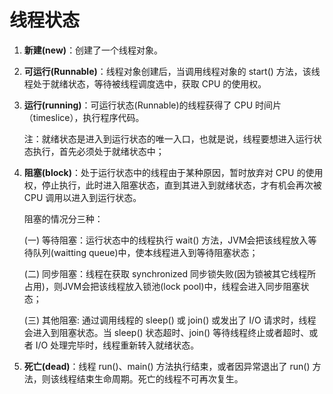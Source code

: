 # 线程状态

1. **新建(new)**：创建了一个线程对象。

2. **可运行(Runnable)**：线程对象创建后，当调用线程对象的 start() 方法，该线程处于就绪状态，等待被线程调度选中，获取 CPU 的使用权。

3. **运行(running)**：可运行状态(Runnable)的线程获得了 CPU 时间片（timeslice），执行程序代码。

   注：就绪状态是进入到运行状态的唯一入口，也就是说，线程要想进入运行状态执行，首先必须处于就绪状态中；

4. **阻塞(block)**：处于运行状态中的线程由于某种原因，暂时放弃对 CPU 的使用权，停止执行，此时进入阻塞状态，直到其进入到就绪状态，才有机会再次被 CPU 调用以进入到运行状态。

   阻塞的情况分三种：

   (一) 等待阻塞：运行状态中的线程执行 wait() 方法，JVM会把该线程放入等待队列(waitting queue)中，使本线程进入到等待阻塞状态；

   (二) 同步阻塞：线程在获取 synchronized 同步锁失败(因为锁被其它线程所占用)，则JVM会把该线程放入锁池(lock pool)中，线程会进入同步阻塞状态；

   (三) 其他阻塞: 通过调用线程的 sleep() 或 join() 或发出了 I/O 请求时，线程会进入到阻塞状态。当 sleep() 状态超时、join() 等待线程终止或者超时、或者 I/O 处理完毕时，线程重新转入就绪状态。

5. **死亡(dead)**：线程 run()、main() 方法执行结束，或者因异常退出了 run() 方法，则该线程结束生命周期。死亡的线程不可再次复生。
